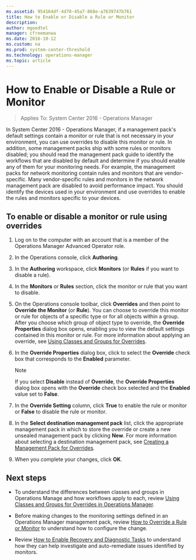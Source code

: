 ```yaml
---
ms.assetid: 954164df-4d78-45a7-868e-a7639747b761
title: How to Enable or Disable a Rule or Monitor
description:
author: mgoedtel
manager: cfreemanwa
ms.date: 2016-10-12
ms.custom: na
ms.prod: system-center-threshold
ms.technology: operations-manager
ms.topic: article
---
```


# How to Enable or Disable a Rule or Monitor

>Applies To: System Center 2016 - Operations Manager

In System Center 2016 - Operations Manager, if a management pack's default settings contain a monitor or rule that is not necessary in your environment, you can use overrides to disable this monitor or rule. In addition, some management packs ship with some rules or monitors disabled; you should read the management pack guide to identify the workflows that are disabled by default and determine if you should enable any of them for your monitoring needs. For example, the management packs for network monitoring contain rules and monitors that are vendor\-specific. Many vendor\-specific rules and monitors in the network management pack are disabled to avoid performance impact. You should identify the devices used in your environment and use overrides to enable the rules and monitors specific to your devices.  
  
## To enable or disable a monitor or rule using overrides  
  
1.  Log on to the computer with an account that is a member of the Operations Manager Advanced Operator role.  
  
2.  In the Operations console, click **Authoring**.  
  
3.  In the **Authoring** workspace, click **Monitors** \(or **Rules** if you want to disable a rule\).  
  
4.  In the **Monitors** or **Rules** section, click the monitor or rule that you want to disable.  
  
5.  On the Operations console toolbar, click **Overrides** and then point to **Override the Monitor** \(or **Rule**\). You can choose to override this monitor or rule for objects of a specific type or for all objects within a group. After you choose which group of object type to override, the **Override Properties** dialog box opens, enabling you to view the default settings contained in this monitor or rule. For more information about applying an override, see [Using Classes and Groups for Overrides](Using-Classes-and-Groups-for-Overrides.md).  
  
6.  In the **Override Properties** dialog box, click to select the **Override** check box that corresponds to the **Enabled** parameter.  
  
    > [!NOTE]  
    > If you select **Disable** instead of **Override**, the **Override Properties** dialog box opens with the **Override** check box selected and the **Enabled** value set to **False**.  
  
7.  In the **Override Setting** column, click **True** to enable the rule or monitor or **False** to disable the rule or monitor.  
  
8.  In the **Select destination management pack** list, click the appropriate management pack in which to store the override or create a new unsealed management pack by clicking **New**. For more information about selecting a destination management pack, see [Creating a Management Pack for Overrides](how-to-create-a-management-pack-for-overrides.md).  
  
9. When you complete your changes, click **OK**.  
  
## Next steps

- To understand the differences between classes and groups in Operations Manage and how workflows apply to each, review [Using Classes and Groups for Overrides in Operations Manager](Using-Classes-and-Groups-for-Overrides.md).

- Before making changes to the monitoring settings defined in an Operations Manager management pack, review [How to Override a Rule or Monitor](How-to-Override-a-Rule-or-Monitor.md) to understand how to configure the change.

- Review [How to Enable Recovery and Diagnostic Tasks](How-to-Enable-Recovery-and-Diagnostic-Tasks.md) to understand how they can help investigate and auto-remediate issues identified by monitors.  
  
